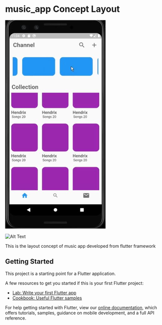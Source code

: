 # music_app Concept Layout

<img src="Screenshots/home.JPG">

![Alt Text](https://media.giphy.com/media/Y3Z9VjXlBj4WSsIJ9C/giphy.gif)




This is the layout concept of music app developed from flutter framework

## Getting Started

This project is a starting point for a Flutter application.

A few resources to get you started if this is your first Flutter project:

- [Lab: Write your first Flutter app](https://flutter.dev/docs/get-started/codelab)
- [Cookbook: Useful Flutter samples](https://flutter.dev/docs/cookbook)

For help getting started with Flutter, view our
[online documentation](https://flutter.dev/docs), which offers tutorials,
samples, guidance on mobile development, and a full API reference.
